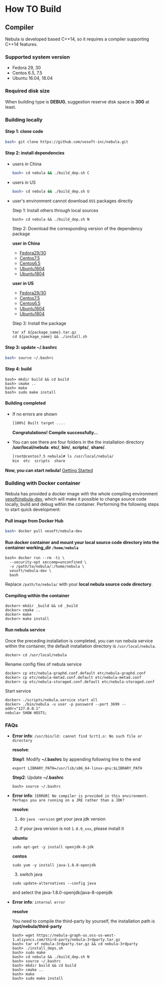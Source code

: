 # How TO Build

## Compiler

Nebula is developed based C++14, so it requires a compiler supporting C++14 features.

### Supported system version

- Fedora 29, 30
- Centos 6.5, 7.5
- Ubuntu 16.04, 18.04

### Required disk size

When building type is **DEBUG**, suggestion reserve disk space is **30G** at least.

### Building locally

#### Step 1: clone code

```sh
bash> git clone https://github.com/vesoft-inc/nebula.git
```

#### Step 2: install dependencies

- users in China

    ```sh
    bash> cd nebula && ./build_dep.sh C
    ```

- users in US

    ```sh
    bash> cd nebula && ./build_dep.sh U
    ```

- user's environment cannot download `OSS` packages directly

    Step 1:
    Install others through local sources

    ```
    bash> cd nebula && ./build_dep.sh N
    ```

    Step 2:
    Download the corresponding version of the dependency package

    **user in China**
    - [Fedora29/30](https://nebula-graph.oss-cn-hangzhou.aliyuncs.com/build-deb/fedora29.tar.gz)
    - [Centos7.5](https://nebula-graph.oss-cn-hangzhou.aliyuncs.com/build-deb/centos7.5.tar.gz)
    - [Centos6.5](https://nebula-graph.oss-cn-hangzhou.aliyuncs.com/build-deb/centos6.5.tar.gz)
    - [Ubuntu1604](https://nebula-graph.oss-cn-hangzhou.aliyuncs.com/build-deb/ubuntu16.tar.gz)
    - [Ubuntu1804](https://nebula-graph.oss-cn-hangzhou.aliyuncs.com/build-deb/ubuntu18.tar.gz)

    **user in US**

    - [Fedora29/30](https://nebula-graph-us.oss-us-west-1.aliyuncs.com/build-deb/fedora29.tar.gz)
    - [Centos7.5](https://nebula-graph-us.oss-us-west-1.aliyuncs.com/build-deb/centos7.5.tar.gz)
    - [Centos6.5](https://nebula-graph-us.oss-us-west-1.aliyuncs.com/build-deb/centos6.5.tar.gz)
    - [Ubuntu1604](https://nebula-graph-us.oss-us-west-1.aliyuncs.com/build-deb/ubuntu16.tar.gz)
    - [Ubuntu1804](https://nebula-graph-us.oss-us-west-1.aliyuncs.com/build-deb/ubuntu18.tar.gz)

    Step 3:
    Install the package

    ```
    tar xf ${package_name}.tar.gz
    cd ${package_name} && ./install.sh
    ```

#### Step 3: update **~/.bashrc**

```sh
bash> source ~/.bashrc
```

#### Step 4: build

```
bash> mkdir build && cd build
bash> cmake ..
bash> make
bash> sudo make install
```
#### **Building completed**

- If no errors are shown

    ```sh
    [100%] Built target ....
    ```

    **Congratulations! Compile successfully...**

- You can see there are four folders in the the installation directory **/usr/local/nebula**: **etc/**, **bin/**, **scripts/**, **share/**.

    ```sh
    [root@centos7.5 nebula]# ls /usr/local/nebula/
    bin  etc  scripts  share
    ```

**Now, you can start nebula!** [Getting Started](docs\manual-EN\1.overview\2.quick-start\1.get-started.md)

### Building with Docker container

Nebula has provided a docker image with the whole compiling environment [vesoft/nebula-dev](https://hub.docker.com/r/vesoft/nebula-dev), which will make it possible to change source code locally, build and debug within the container. Performing the following steps to start quick development:

#### Pull image from Docker Hub

```sh
bash> docker pull vesoft/nebula-dev
```

#### Run docker container and mount your local source code directory into the container working_dir `/home/nebula`

```shell
bash> docker run --rm -ti \
  --security-opt seccomp=unconfined \
  -v /path/to/nebula/:/home/nebula \
  vesoft/nebula-dev \
  bash
```

 Replace `/path/to/nebula/` with your **local nebula source code directory**.

#### Compiling within the container

```shell
docker> mkdir _build && cd _build
docker> cmake ..
docker> make
docker> make install
```

#### Run nebula service

Once the preceding installation is completed, you can run nebula service within the container, the default installation directory is `/usr/local/nebula`.

```shell
docker> cd /usr/local/nebula
```

Rename config files of nebula service 

```shell
docker> cp etc/nebula-graphd.conf.default etc/nebula-graphd.conf
docker> cp etc/nebula-metad.conf.default etc/nebula-metad.conf
docker> cp etc/nebula-storaged.conf.default etc/nebula-storaged.conf
```

Start service

```shell
docker> ./scripts/nebula.service start all
docker> ./bin/nebula -u user -p password --port 3699 --addr="127.0.0.1"
nebula> SHOW HOSTS;
```
### FAQs

- **Error info**: `/usr/bin/ld: cannot find Scrt1.o: No such file or directory`

  **resolve**:

    **Step1**: Modify **~/.bashrc** by appending following line to the end

    ```
    export LIBRARY_PATH=/usr/lib/x86_64-linux-gnu:$LIBRARY_PATH
    ```

    **Step2**: Update **~/.bashrc**

    ```
    bash> source ~/.bashrc
    ```

- **Error info**: `[ERROR] No compiler is provided in this environment. Perhaps you are running on a JRE rather than a JDK?`

    **resolve**:

    1) do `java -version` get your java jdk version

    2) if your java version is not `1.8.0_xxx`, please install it

    **ubuntu**

    ```
    sudo apt-get -y install openjdk-8-jdk
    ```
    **centos**

    ```
    sudo yum -y install java-1.8.0-openjdk
    ```
    3) switch java

    ```
    sudo update-alternatives --config java
    ```
    and select the java-1.8.0-openjdk/java-8-openjdk

- **Error info**: `internal error`

    **resolve**

    You need to compile the third-party by yourself, the installation path is **/opt/nebula/third-party**

    ```
    bash> wget https://nebula-graph-us.oss-us-west-1.aliyuncs.com/third-party/nebula-3rdparty.tar.gz
    bash> tar xf nebula-3rdparty.tar.gz && cd nebula-3rdparty
    bash> ./install_deps.sh
    bash> sudo make
    bash> cd nebula && ./build_dep.sh N
    bash> source ~/.bashrc
    bash> mkdir build && cd build
    bash> cmake ..
    bash> make
    bash> sudo make install
    ```
